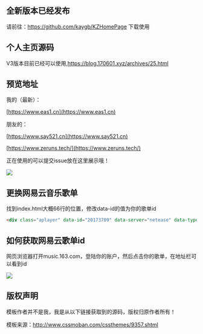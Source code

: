 ## 全新版本已经发布

请前往：https://github.com/kaygb/KZHomePage 下载使用

## 个人主页源码

V3版本目前已经可以使用,https://blog.170601.xyz/archives/25.html

## 预览地址

我的（最新）：

[https://www.eas1.cn](https://www.eas1.cn)

朋友的：

[https://www.say521.cn](https://www.say521.cn)

[https://www.zeruns.tech/](https://www.zeruns.tech/)

正在使用的可以提交issue放在这里展示哦！

![](https://cdn.jsdelivr.net/gh/kaygb/blog-images/img/20200320215228.png)

## 更换网易云音乐歌单

找到index.html大概66行的位置，修改data-id的值为你的歌单id
~~~html
<div class="aplayer" data-id="20173709" data-server="netease" data-type="playlist" data-fixed="true" data-autoplay="true" data-volume="0.8"></div>
~~~

## 如何获取网易云歌单id

网页浏览器打开music.163.com，登陆你的账户，然后点击你的歌单，在地址栏可以看到id

![](https://cdn.jsdelivr.net/gh/kaygb/blog-images/img/20200320170205.png)

## 版权声明



模板作者并不是我，我是从以下链接获取到的源码，版权归原作者所有！


模板来源：http://www.cssmoban.com/cssthemes/9357.shtml
